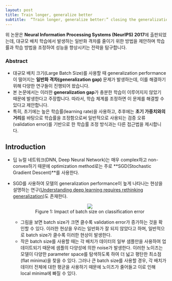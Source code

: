 ```yaml
---
layout: post
title: Train longer, generalize better
subtitle:  “Train longer, generalize better:” closing the generalization gap in large batch training of neural networks
---
```


위 논문은 **Neural Information Processing Systems (NeurIPS) 2017**에 출판되었는데, 대규모 배치 학습에서 발생하는 일반화 격차를 줄이기 위한 방법을 제안하며 학습률과 학습 방법을 조정하여 성능을 향상시키는 전략을 탐구합니다.

### Abstract
- 대규모 배치 크기(Large Batch Size)를 사용할 때 generalization performance이 떨어지는 **일반화 격차(generalization gap)** 문제가 발생하는데, 이를 해결하기 위해 다양한 연구들이 진행되어 왔습니다.
- 본 논문에서는 이러한 **generalization gap**가 충분한 학습이 이루어지지 않았기 때문에 발생한다고 주장합니다. 따라서, 학습 체계를 조정하면 이 문제를 해결할 수 있다고 제안합니다.
- 특히, 초기에는 높은 학습률(learning rate)을 사용하고, 추후에는 **초기 가중치와의 거리**를 바탕으로 학습률을 조정함으로써 일반적으로 사용되는 검증 오류(validation error)를 기반으로 한 학습률 조정 방식과는 다른 접근법을 제시합니다.

## Introduction
-  딥 뉴럴 네트워크(DNN, Deep Neural Network)는 매우 complex하고 non-convex하기 때문에 optimization method로는 주로 **SGD(Stochastic Gradient Descent)**를 사용한다.
-  SGD를 사용하여 모델의 generalization performance이 높게 나타나는 현상을 설명하는 연구([Understanding deep learning requires rethinking generalization](https://arxiv.org/abs/1611.03530))도 존재한다.
  
    <p align="center">
      <img src="../assets/img/Impact of batch size on classification error.JPG">
      <br>
      Figure 1: Impact of batch size on classification error
    </p> 
    
    - 그림을 보면 batch size가 크면 클수록 validation error가 증가하는 것을 확인할 수 있다. 이러한 현상을 우리는 일반화가 잘 되지 않았다고 하며, 일반적으로 batch size가 클수록 이러한 현상이 발생한다.
    - 작은 batch size를 사용할 때는 각 배치가 데이터의 일부 샘플만을 사용하여 업데이트되기 때문에 샘플의 다양성에 의한 noise가 발생한다. 이러한 노이즈는 모델이 다양한 parameter space를 탐색하도록 하여 더 넓고 평탄한 최소점(flat minima)을 찾을 수 있다. 그러나 큰 batch size를 사용할 경우, 각 배치가 데이터 전체에 대한 평균을 사용하기 때문에 노이즈가 줄어들고 이로 인해 local minima에 빠질 수 있다.
